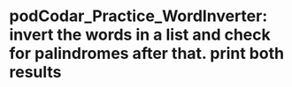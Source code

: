 # podCodar_Practice_WordInverter: invert the words in a list and check for palindromes after that. print both results

